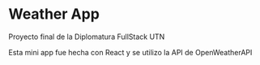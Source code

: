 # Weather App

Proyecto final de la Diplomatura FullStack UTN

Esta mini app fue hecha con React y se utilizo la API de OpenWeatherAPI

